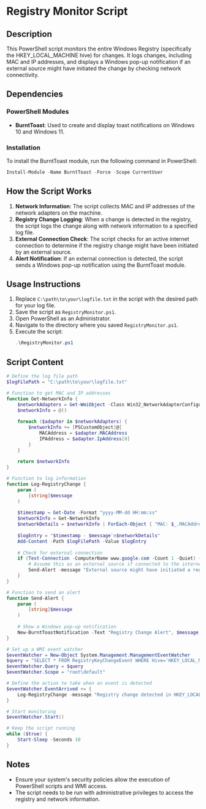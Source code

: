 
# Registry Monitor Script

## Description

This PowerShell script monitors the entire Windows Registry (specifically the HKEY_LOCAL_MACHINE hive) for changes. It logs changes, including MAC and IP addresses, and displays a Windows pop-up notification if an external source might have initiated the change by checking network connectivity.

## Dependencies

### PowerShell Modules

- **BurntToast**: Used to create and display toast notifications on Windows 10 and Windows 11.

### Installation

To install the BurntToast module, run the following command in PowerShell:
```powershell
Install-Module -Name BurntToast -Force -Scope CurrentUser
```

## How the Script Works

1. **Network Information**: The script collects MAC and IP addresses of the network adapters on the machine.
2. **Registry Change Logging**: When a change is detected in the registry, the script logs the change along with network information to a specified log file.
3. **External Connection Check**: The script checks for an active internet connection to determine if the registry change might have been initiated by an external source.
4. **Alert Notification**: If an external connection is detected, the script sends a Windows pop-up notification using the BurntToast module.

## Usage Instructions

1. Replace `C:\path\to\your\logfile.txt` in the script with the desired path for your log file.
2. Save the script as `RegistryMonitor.ps1`.
3. Open PowerShell as an Administrator.
4. Navigate to the directory where you saved `RegistryMonitor.ps1`.
5. Execute the script:
   ```powershell
   .\RegistryMonitor.ps1
   ```

## Script Content

```powershell
# Define the log file path
$logFilePath = "C:\path\to\your\logfile.txt"

# Function to get MAC and IP addresses
function Get-NetworkInfo {
    $networkAdapters = Get-WmiObject -Class Win32_NetworkAdapterConfiguration -Filter "IPEnabled = 'True'"
    $networkInfo = @()
    
    foreach ($adapter in $networkAdapters) {
        $networkInfo += [PSCustomObject]@{
            MACAddress = $adapter.MACAddress
            IPAddress = $adapter.IpAddress[0]
        }
    }
    
    return $networkInfo
}

# Function to log information
function Log-RegistryChange {
    param (
        [string]$message
    )
    
    $timestamp = Get-Date -Format "yyyy-MM-dd HH:mm:ss"
    $networkInfo = Get-NetworkInfo
    $networkDetails = $networkInfo | ForEach-Object { "MAC: $_.MACAddress, IP: $_.IPAddress" } | Out-String
    
    $logEntry = "$timestamp - $message`n$networkDetails"
    Add-Content -Path $logFilePath -Value $logEntry
    
    # Check for external connection
    if (Test-Connection -ComputerName www.google.com -Count 1 -Quiet) {
        # Assume this as an external source if connected to the internet
        Send-Alert -message "External source might have initiated a registry change: $message"
    }
}

# Function to send an alert
function Send-Alert {
    param (
        [string]$message
    )
    
    # Show a Windows pop-up notification
    New-BurntToastNotification -Text "Registry Change Alert", $message
}

# Set up a WMI event watcher
$eventWatcher = New-Object System.Management.ManagementEventWatcher
$query = "SELECT * FROM RegistryKeyChangeEvent WHERE Hive='HKEY_LOCAL_MACHINE'"
$eventWatcher.Query = $query
$eventWatcher.Scope = "root\default"

# Define the action to take when an event is detected
$eventWatcher.EventArrived += {
    Log-RegistryChange -message "Registry change detected in HKEY_LOCAL_MACHINE"
}

# Start monitoring
$eventWatcher.Start()

# Keep the script running
while ($true) {
    Start-Sleep -Seconds 10
}
```

## Notes

- Ensure your system's security policies allow the execution of PowerShell scripts and WMI access.
- The script needs to be run with administrative privileges to access the registry and network information.
